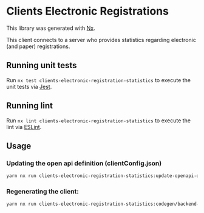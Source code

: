 # Clients Electronic Registrations

This library was generated with [Nx](https://nx.dev).

This client connects to a server who provides statistics regarding electronic (and paper) registrations.

## Running unit tests

Run `nx test clients-electronic-registration-statistics` to execute the unit tests via [Jest](https://jestjs.io).

## Running lint

Run `nx lint clients-electronic-registration-statistics` to execute the lint via [ESLint](https://eslint.org/).

## Usage

### Updating the open api definition (clientConfig.json)

```sh
yarn nx run clients-electronic-registration-statistics:update-openapi-document
```

### Regenerating the client:

```sh
yarn nx run clients-electronic-registration-statistics:codegen/backend-client
```
